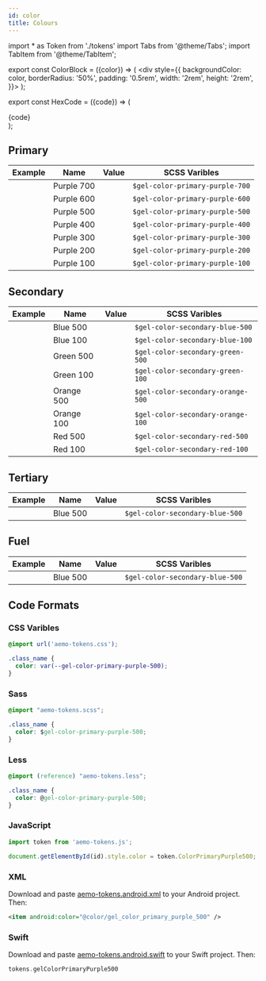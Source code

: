 ```yaml
---
id: color
title: Colours
---
```


<!-- ideally, it should import from node_modules @danielwang/aemo-design-tokens -->
import * as Token from './tokens'
import Tabs from '@theme/Tabs';
import TabItem from '@theme/TabItem';

export const ColorBlock = ({color}) => ( <div style={{
    backgroundColor: color,
    borderRadius: '50%',
    padding: '0.5rem',
    width: '2rem',
    height: '2rem',
  }}></div> );

export const HexCode = ({code}) => ( <div>{code}</div> );

## Primary
| Example | Name | Value | SCSS Varibles 
|---|---|---|---|
| <ColorBlock color={Token.ColorPrimaryPurple700} /> | Purple 700 | <HexCode code={Token.ColorPrimaryPurple700} /> | `$gel-color-primary-purple-700` 
| <ColorBlock color={Token.ColorPrimaryPurple600} /> | Purple 600 | <HexCode code={Token.ColorPrimaryPurple600} /> | `$gel-color-primary-purple-600` 
| <ColorBlock color={Token.ColorPrimaryPurple500} /> | Purple 500 | <HexCode code={Token.ColorPrimaryPurple500} /> | `$gel-color-primary-purple-500` 
| <ColorBlock color={Token.ColorPrimaryPurple400} /> | Purple 400 | <HexCode code={Token.ColorPrimaryPurple400} /> | `$gel-color-primary-purple-400`
| <ColorBlock color={Token.ColorPrimaryPurple300} /> | Purple 300 | <HexCode code={Token.ColorPrimaryPurple300} /> | `$gel-color-primary-purple-300`
| <ColorBlock color={Token.ColorPrimaryPurple200} /> | Purple 200 | <HexCode code={Token.ColorPrimaryPurple200} /> | `$gel-color-primary-purple-200`
| <ColorBlock color={Token.ColorPrimaryPurple100} /> | Purple 100 | <HexCode code={Token.ColorPrimaryPurple100} /> | `$gel-color-primary-purple-100`


## Secondary

| Example | Name | Value | SCSS Varibles 
|---|---|---|---|
| <ColorBlock color={Token.ColorSecondaryBlue500} /> | Blue 500 | <HexCode code={Token.ColorSecondaryBlue500} /> | `$gel-color-secondary-blue-500` 
| <ColorBlock color={Token.ColorSecondaryBlue100} /> | Blue 100 | <HexCode code={Token.ColorSecondaryBlue100} /> | `$gel-color-secondary-blue-100` 
| <ColorBlock color={Token.ColorSecondaryGreen500} /> | Green 500 | <HexCode code={Token.ColorSecondaryGreen500} /> | `$gel-color-secondary-green-500` 
| <ColorBlock color={Token.ColorSecondaryGreen100} /> | Green 100 | <HexCode code={Token.ColorSecondaryGreen100} /> | `$gel-color-secondary-green-100` 
| <ColorBlock color={Token.ColorSecondaryOrange500} /> | Orange 500 | <HexCode code={Token.ColorSecondaryOrange500} /> | `$gel-color-secondary-orange-500` 
| <ColorBlock color={Token.ColorSecondaryOrange100} /> | Orange 100 | <HexCode code={Token.ColorSecondaryOrange100} /> | `$gel-color-secondary-orange-100` 
| <ColorBlock color={Token.ColorSecondaryRed500} /> | Red 500 | <HexCode code={Token.ColorSecondaryRed500} /> | `$gel-color-secondary-red-500` 
| <ColorBlock color={Token.ColorSecondaryRed100} /> | Red 100 | <HexCode code={Token.ColorSecondaryRed100} /> | `$gel-color-secondary-red-100` 

## Tertiary
| Example | Name | Value | SCSS Varibles 
|---|---|---|---|
| <ColorBlock color={Token.ColorSecondaryBlue500} /> | Blue 500 | <HexCode code={Token.ColorSecondaryBlue500} /> | `$gel-color-secondary-blue-500` 

## Fuel
| Example | Name | Value | SCSS Varibles 
|---|---|---|---|
| <ColorBlock color={Token.ColorSecondaryBlue500} /> | Blue 500 | <HexCode code={Token.ColorSecondaryBlue500} /> | `$gel-color-secondary-blue-500` 

## Code Formats

### CSS Varibles

```css
@import url('aemo-tokens.css');

.class_name {
  color: var(--gel-color-primary-purple-500);
}
```

### Sass

```css
@import "aemo-tokens.scss";

.class_name {
  color: $gel-color-primary-purple-500;
}
```

### Less

```css
@import (reference) "aemo-tokens.less";

.class_name {
  color: @gel-color-primary-purple-500;
}
```

### JavaScript

```js
import token from 'aemo-tokens.js';

document.getElementById(id).style.color = token.ColorPrimaryPurple500;
```

### XML

Download and paste [aemo-tokens.android.xml](https://github.com/danielwang/aemo-design-tokens) to your Android project. Then:

```xml
<item android:color="@color/gel_color_primary_purple_500" />
```

### Swift

Download and paste [aemo-tokens.android.swift](https://github.com/danielwang/aemo-design-tokens) to your Swift project. Then:

```swift
tokens.gelColorPrimaryPurple500
```